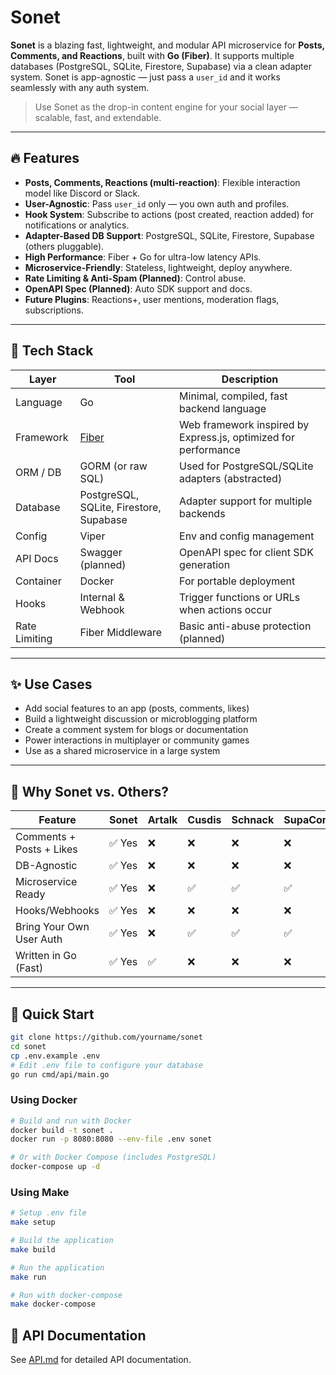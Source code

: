 # Sonet

**Sonet** is a blazing fast, lightweight, and modular API microservice for **Posts, Comments, and Reactions**, built with **Go (Fiber)**. It supports multiple databases (PostgreSQL, SQLite, Firestore, Supabase) via a clean adapter system. Sonet is app-agnostic — just pass a `user_id` and it works seamlessly with any auth system.

> Use Sonet as the drop-in content engine for your social layer — scalable, fast, and extendable.

---

## 🔥 Features

- **Posts, Comments, Reactions (multi-reaction)**: Flexible interaction model like Discord or Slack.
- **User-Agnostic**: Pass `user_id` only — you own auth and profiles.
- **Hook System**: Subscribe to actions (post created, reaction added) for notifications or analytics.
- **Adapter-Based DB Support**: PostgreSQL, SQLite, Firestore, Supabase (others pluggable).
- **High Performance**: Fiber + Go for ultra-low latency APIs.
- **Microservice-Friendly**: Stateless, lightweight, deploy anywhere.
- **Rate Limiting & Anti-Spam (Planned)**: Control abuse.
- **OpenAPI Spec (Planned)**: Auto SDK support and docs.
- **Future Plugins**: Reactions+, user mentions, moderation flags, subscriptions.

---

## 🧰 Tech Stack

| Layer        | Tool               | Description |
|--------------|--------------------|-------------|
| Language     | Go                 | Minimal, compiled, fast backend language |
| Framework    | [Fiber](https://gofiber.io) | Web framework inspired by Express.js, optimized for performance |
| ORM / DB     | GORM (or raw SQL)  | Used for PostgreSQL/SQLite adapters (abstracted) |
| Database     | PostgreSQL, SQLite, Firestore, Supabase | Adapter support for multiple backends |
| Config       | Viper              | Env and config management |
| API Docs     | Swagger (planned)  | OpenAPI spec for client SDK generation |
| Container    | Docker             | For portable deployment |
| Hooks        | Internal & Webhook | Trigger functions or URLs when actions occur |
| Rate Limiting| Fiber Middleware   | Basic anti-abuse protection (planned) |

---

## ✨ Use Cases

- Add social features to an app (posts, comments, likes)
- Build a lightweight discussion or microblogging platform
- Create a comment system for blogs or documentation
- Power interactions in multiplayer or community games
- Use as a shared microservice in a large system

---

## 🧩 Why Sonet vs. Others?

| Feature                  | Sonet        | Artalk | Cusdis | Schnack | SupaComments |
|--------------------------|--------------|--------|--------|---------|--------------|
| Comments + Posts + Likes | ✅ Yes       | ❌     | ❌     | ❌      | ❌           |
| DB-Agnostic               | ✅ Yes       | ❌     | ❌     | ❌      | ❌           |
| Microservice Ready        | ✅ Yes       | ❌     | ✅     | ✅      | ✅           |
| Hooks/Webhooks            | ✅ Yes       | ❌     | ❌     | ❌      | ❌           |
| Bring Your Own User Auth | ✅ Yes       | ❌     | ✅     | ✅      | ✅           |
| Written in Go (Fast)     | ✅ Yes       | ✅     | ❌     | ❌      | ❌           |

---

## 🚀 Quick Start

```bash
git clone https://github.com/yourname/sonet
cd sonet
cp .env.example .env
# Edit .env file to configure your database
go run cmd/api/main.go
```

### Using Docker

```bash
# Build and run with Docker
docker build -t sonet .
docker run -p 8080:8080 --env-file .env sonet

# Or with Docker Compose (includes PostgreSQL)
docker-compose up -d
```

### Using Make

```bash
# Setup .env file
make setup

# Build the application
make build

# Run the application
make run

# Run with docker-compose
make docker-compose
```

## 📖 API Documentation

See [API.md](./API.md) for detailed API documentation.
